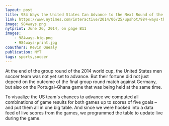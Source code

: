 ```yaml
---
layout: post
title: 984 Ways the United States Can Advance to the Next Round of the World Cup
link: https://www.nytimes.com/interactive/2014/06/25/upshot/984-ways-the-united-states-can-advance-to-the-next-round-of-the-world-cup.html
image: 984ways.png
nytprint: June 26, 2014, on page B11
images:
    - 984ways-big.png
    - 984ways-print.jpg
coauthors: Kevin Quealy
publication: NYT
tags: sports,soccer
---
```


At the end of the group round of the 2014 world cup, the United States men soccer team was not yet set to advance. But their fortune did not just depend on the outcome of the final group round match against Germany, but also on the Portugal–Ghana game that was being held at the same time.

To visualize the US team's chances to advance we computed all combinations of game results for both games up to scores of five goals – and put them all in one big table. And since we were hooked into a data feed of live scores from the games, we programmed the table to update live during the game.
